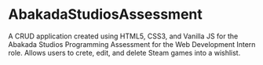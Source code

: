 # AbakadaStudiosAssessment

A CRUD application created using HTML5, CSS3, and Vanilla JS for the Abakada Studios Programming Assessment for the Web Development Intern role. Allows users to crete, edit, and delete Steam games into a wishlist.
